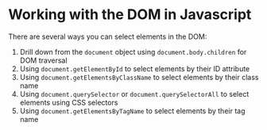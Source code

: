 # Working with the DOM in Javascript

There are several ways you can select elements in the DOM:

1. Drill down from the `document` object using `document.body.children` for DOM traversal
2. Using `document.getElementById` to select elements by their ID attribute
3. Using `document.getElementsByClassName` to select elements by their class name
4. Using `document.querySelector` or `document.querySelectorAll` to select elements using CSS selectors
5. Using `document.getElementsByTagName` to select elements by their tag name
